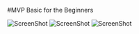 #MVP Basic for the Beginners

![ScreenShot](http://sofllc.com/github/1.png)
![ScreenShot](http://sofllc.com/github/2.png)
![ScreenShot](http://sofllc.com/github/3.png)

